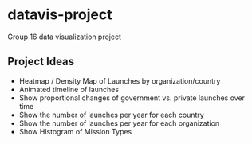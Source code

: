 # datavis-project

Group 16 data visualization project

## Project Ideas

- Heatmap / Density Map of Launches by organization/country
- Animated timeline of launches
- Show proportional changes of government vs. private launches over time
- Show the number of launches per year for each country
- Show the number of launches per year for each organization
- Show Histogram of Mission Types
